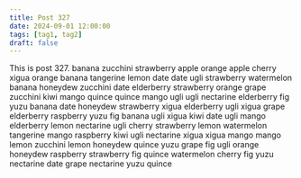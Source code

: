 ```yaml
---
title: Post 327
date: 2024-09-01 12:00:00
tags: [tag1, tag2]
draft: false
---
```

This is post 327.
banana
zucchini
strawberry
apple
orange
apple
cherry
xigua
orange
banana
tangerine
lemon
date
date
ugli
strawberry
watermelon
banana
honeydew
zucchini
date
elderberry
strawberry
orange
grape
zucchini
kiwi
mango
quince
quince
mango
ugli
ugli
nectarine
elderberry
fig
yuzu
banana
date
honeydew
strawberry
xigua
elderberry
ugli
xigua
grape
elderberry
raspberry
yuzu
fig
banana
ugli
xigua
kiwi
date
ugli
mango
elderberry
lemon
nectarine
ugli
cherry
strawberry
lemon
watermelon
tangerine
mango
raspberry
kiwi
ugli
nectarine
xigua
xigua
mango
mango
lemon
zucchini
lemon
honeydew
quince
yuzu
grape
fig
ugli
orange
honeydew
raspberry
strawberry
fig
quince
watermelon
cherry
fig
yuzu
nectarine
date
grape
nectarine
yuzu
quince
